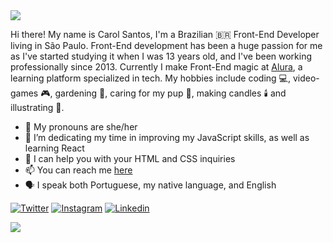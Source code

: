 <img src="https://64.media.tumblr.com/0b61d2b8757033e0595fd59855de2d95/7cf915f60095705b-f8/s75x75_c1/c58113618e81762f0378c9a79019230d1c80cc71.gifv">

Hi there! My name is Carol Santos, I'm a Brazilian 🇧🇷 Front-End Developer living in São Paulo. Front-End development has been a huge passion for me as I've started studying it when I was 13 years old, and I've been working professionally since 2013. Currently I make Front-End magic at [Alura](https://alura.com.br), a learning platform specialized in tech. My hobbies include coding 💻, video-games 🎮, gardening 🌱, caring for my pup 🐶, making candles 🕯️ and illustrating 🎨.

- 🧙 My pronouns are she/her
- 🐤 I’m dedicating my time in improving my JavaScript skills, as well as learning React
- 💬 I can help you with your HTML and CSS inquiries
- 📫 You can reach me [here](https://t.co/fRUSmT7w36?amp=1)
- 🗣️ I speak both Portuguese, my native language, and English

[![Twitter](https://img.shields.io/badge/-Twitter-1ca0f1?style=flat-square&labelColor=1ca0f1&logo=twitter&logoColor=white&link=https://twitter.com/carolsvntos)](https://twitter.com/carolsvntos)
[![Instagram](https://img.shields.io/badge/-Instagram-critical?style=flat-square&labelColor=critical&logo=instagram&logoColor=white&link=https://www.instagram.com/carolsvntos)](https://instagram.com/carolsvntos)
[![Linkedin](https://img.shields.io/badge/-Linkedin-blue?style=flat-square&labelColor=blue&logo=linkedin&logoColor=white&link=https://www.linkedin.com/in/carolsvntos/)](https://www.linkedin.com/in/carolsvntos/)

<img src="https://64.media.tumblr.com/0332c05a88bfacd2f23021c2044e17d8/7cf915f60095705b-a6/s250x400/01413e1018df0d14ee1724e31ab77291070a1954.gifv">
